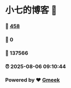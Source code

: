 # 小七的博客 :link:  
### :page_facing_up: [458](/tag.html) 
### :speech_balloon: 0 
### :hibiscus: 137566 
### :alarm_clock: 2025-08-06 09:10:44 
### Powered by :heart: [Gmeek](https://github.com/Meekdai/Gmeek)
